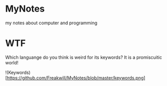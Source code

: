 # MyNotes
my notes about computer and programming


# WTF

Which languange do you think is weird for its keywords? It is a promiscuitic world!

!(Keywords)[https://github.com/Freakwill/MyNotes/blob/master/keywords.png]
